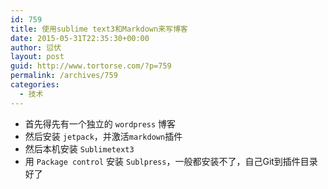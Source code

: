 ```yaml
---
id: 759
title: 使用sublime text3和Markdown来写博客
date: 2015-05-31T22:35:30+00:00
author: 愆伏
layout: post
guid: http://www.tortorse.com/?p=759
permalink: /archives/759
categories:
  - 技术
---
```

 - 首先得先有一个独立的 `wordpress` 博客
 - 然后安装 `jetpack`，并激活`markdown`插件
 - 然后本机安装 `Sublimetext3`
 - 用 `Package control` 安装 `Sublpress`，一般都安装不了，自己Git到插件目录好了